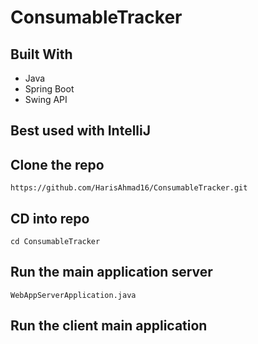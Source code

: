 # ConsumableTracker

## Built With
* Java
* Spring Boot
* Swing API

## Best used with IntelliJ

## Clone the repo
```https://github.com/HarisAhmad16/ConsumableTracker.git```

## CD into repo
```cd ConsumableTracker```

## Run the main application server
```WebAppServerApplication.java```

## Run the client main application
